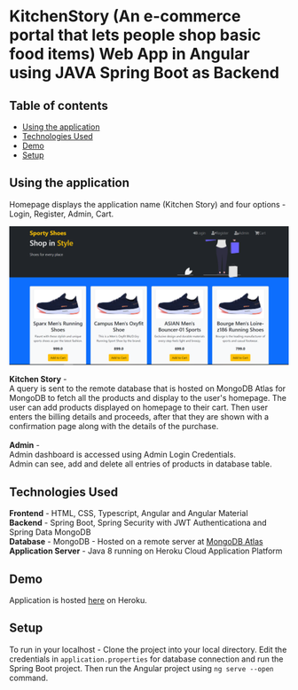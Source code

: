 # KitchenStory (An e-commerce portal that lets people shop  basic food items) Web App in Angular using JAVA Spring Boot as Backend

## Table of contents
* [Using the application](#using-the-application)
* [Technologies Used](#technologies-used)
* [Demo](#demo)
* [Setup](#setup)

## Using the application
Homepage displays the application name (Kitchen Story) and four options - Login, Register, Admin, Cart.

<img width="720" alt="sportyshoes-screenshot-homepage" src="https://raw.githubusercontent.com/Niks4u2/SportyShoes/main/Screenshots/Homepage.PNG">

<b>Kitchen Story</b>  - <br>
A query is sent to the remote database that is hosted on MongoDB Atlas for MongoDB to fetch all the products and display to the user's homepage.
The user can add products displayed on homepage to their cart. 
Then user enters the billing details and proceeds, after that they are shown with a confirmation page along with the details of the purchase.
<br><br>
<b>Admin</b>  - <br>
Admin dashboard is accessed using Admin Login Credentials. <br>
Admin can see, add and delete all entries of products in database table.

## Technologies Used
<b>Frontend</b> - HTML, CSS, Typescript, Angular and Angular Material <br>
<b>Backend</b> - Spring Boot, Spring Security with JWT Authenticationa and Spring Data MongoDB <br>
<b>Database</b> - MongoDB - Hosted on a remote server at [MongoDB Atlas](https://www.mongodb.com/atlas/) <br>
<b>Application Server</b>  - Java 8 running on Heroku Cloud Application Platform <br>

## Demo
Application is hosted [here](http://kitchen-story-angular.herokuapp.com/) on Heroku.
## Setup
To run in your localhost - Clone the project into your local directory. Edit the credentials in `application.properties` for database connection and run the Spring Boot project. 
Then run the Angular project using `ng serve --open` command.
